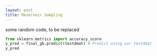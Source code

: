 ```yaml
---
layout: post
title: Reservoir Sampling
---
```


some random code, to be replaced

``` python
from sklearn.metrics import accuracy_score
y_pred = final_gb.predict(testdmat) # Predict using our testdmat
y_pred
```
